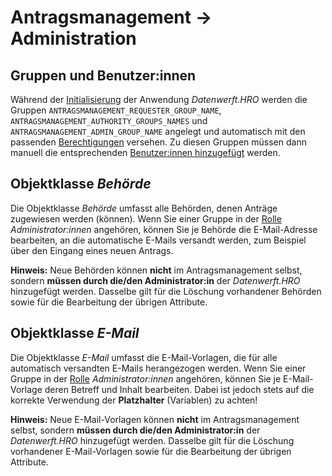 # Antragsmanagement → Administration

## Gruppen und Benutzer:innen

Während der [Initialisierung](../../README.md#initialisierung) der Anwendung *Datenwerft.HRO*
werden die Gruppen `ANTRAGSMANAGEMENT_REQUESTER_GROUP_NAME`,
`ANTRAGSMANAGEMENT_AUTHORITY_GROUPS_NAMES` und `ANTRAGSMANAGEMENT_ADMIN_GROUP_NAME` angelegt
und automatisch mit den passenden [Berechtigungen](permissions.md) versehen.
Zu diesen Gruppen müssen dann manuell die entsprechenden
[Benutzer:innen hinzugefügt](../datenwerft/admin.md#benutzerin-hinzufügen) werden.

## Objektklasse *Behörde*

Die Objektklasse *Behörde* umfasst alle Behörden, denen Anträge zugewiesen werden (können).
Wenn Sie einer Gruppe in der [Rolle](permissions.md) *Administrator:innen* angehören,
können Sie je Behörde die E-Mail-Adresse bearbeiten, an die automatische E-Mails versandt werden,
zum Beispiel über den Eingang eines neuen Antrags.

**Hinweis:** Neue Behörden können **nicht** im Antragsmanagement selbst,
sondern **müssen durch die/den Administrator:in** der *Datenwerft.HRO* hinzugefügt werden.
Dasselbe gilt für die Löschung vorhandener Behörden
sowie für die Bearbeitung der übrigen Attribute.

## Objektklasse *E-Mail*

Die Objektklasse *E-Mail* umfasst die E-Mail-Vorlagen, die für alle automatisch versandten
E-Mails herangezogen werden.
Wenn Sie einer Gruppe in der [Rolle](permissions.md) *Administrator:innen* angehören,
können Sie je E-Mail-Vorlage deren Betreff und Inhalt bearbeiten. Dabei ist jedoch
stets auf die korrekte Verwendung der **Platzhalter** (Variablen) zu achten!

**Hinweis:** Neue E-Mail-Vorlagen können **nicht** im Antragsmanagement selbst,
sondern **müssen durch die/den Administrator:in** der *Datenwerft.HRO* hinzugefügt werden.
Dasselbe gilt für die Löschung vorhandener E-Mail-Vorlagen
sowie für die Bearbeitung der übrigen Attribute.
